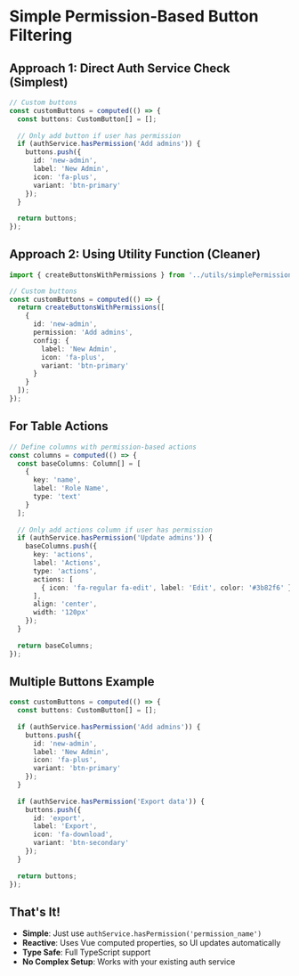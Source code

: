 # Simple Permission-Based Button Filtering

## Approach 1: Direct Auth Service Check (Simplest)

```typescript
// Custom buttons
const customButtons = computed(() => {
  const buttons: CustomButton[] = [];
  
  // Only add button if user has permission
  if (authService.hasPermission('Add admins')) {
    buttons.push({
      id: 'new-admin',
      label: 'New Admin',
      icon: 'fa-plus',
      variant: 'btn-primary'
    });
  }
  
  return buttons;
});
```

## Approach 2: Using Utility Function (Cleaner)

```typescript
import { createButtonsWithPermissions } from '../utils/simplePermissions';

// Custom buttons
const customButtons = computed(() => {
  return createButtonsWithPermissions([
    {
      id: 'new-admin',
      permission: 'Add admins',
      config: {
        label: 'New Admin',
        icon: 'fa-plus',
        variant: 'btn-primary'
      }
    }
  ]);
});
```

## For Table Actions

```typescript
// Define columns with permission-based actions
const columns = computed(() => {
  const baseColumns: Column[] = [
    {
      key: 'name',
      label: 'Role Name',
      type: 'text'
    }
  ];
  
  // Only add actions column if user has permission
  if (authService.hasPermission('Update admins')) {
    baseColumns.push({
      key: 'actions',
      label: 'Actions',
      type: 'actions',
      actions: [
        { icon: 'fa-regular fa-edit', label: 'Edit', color: '#3b82f6' },
      ],
      align: 'center',
      width: '120px'
    });
  }
  
  return baseColumns;
});
```

## Multiple Buttons Example

```typescript
const customButtons = computed(() => {
  const buttons: CustomButton[] = [];
  
  if (authService.hasPermission('Add admins')) {
    buttons.push({
      id: 'new-admin',
      label: 'New Admin',
      icon: 'fa-plus',
      variant: 'btn-primary'
    });
  }
  
  if (authService.hasPermission('Export data')) {
    buttons.push({
      id: 'export',
      label: 'Export',
      icon: 'fa-download',
      variant: 'btn-secondary'
    });
  }
  
  return buttons;
});
```

## That's It!

- **Simple**: Just use `authService.hasPermission('permission_name')`
- **Reactive**: Uses Vue computed properties, so UI updates automatically
- **Type Safe**: Full TypeScript support
- **No Complex Setup**: Works with your existing auth service 